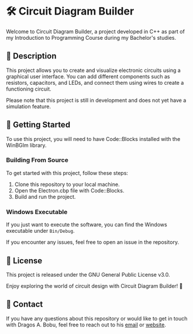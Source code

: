 # 🛠️ Circuit Diagram Builder
Welcome to Circuit Diagram Builder, a project developed in C++ as part of my Introduction to Programming Course during my Bachelor's studies.

## 📁 Description
This project allows you to create and visualize electronic circuits using a graphical user interface. You can add different components such as resistors, capacitors, and LEDs, and connect them using wires to create a functioning circuit.

Please note that this project is still in development and does not yet have a simulation feature.

## 🚀 Getting Started
To use this project, you will need to have Code::Blocks installed with the WinBGIm library.

### Building From Source
To get started with this project, follow these steps:

1. Clone this repository to your local machine.
2. Open the Electron.cbp file with Code::Blocks.
3. Build and run the project.

### Windows Executable
If you just want to execute the software, you can find the Windows executable under `Bin/Debug`.

If you encounter any issues, feel free to open an issue in the repository.
## 📝 License
This project is released under the GNU General Public License v3.0.

Enjoy exploring the world of circuit design with Circuit Diagram Builder! 🚀

## 🤝 Contact
If you have any questions about this repository or would like to get in touch with Dragos A. Bobu, feel free to reach out to his [email](mailto:bobudragos0@gmail.com?subject=[GitHub]CircuitDiagram%20Interest) or [website](https://bobudragos.github.io/).
